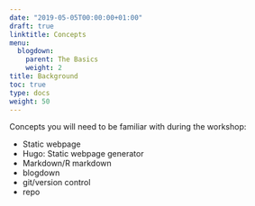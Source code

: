 ```yaml
---
date: "2019-05-05T00:00:00+01:00"
draft: true
linktitle: Concepts
menu:
  blogdown:
    parent: The Basics
    weight: 2
title: Background
toc: true
type: docs
weight: 50
---
```

  
Concepts you will need to be familiar with during the workshop:

 - Static webpage 
 - Hugo: Static webpage generator
 - Markdown/R markdown
 - blogdown 
 - git/version control
 - repo
 